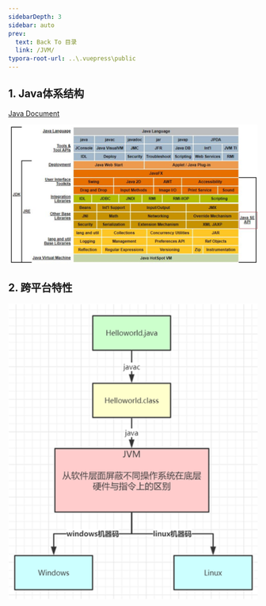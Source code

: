 ```yaml
---
sidebarDepth: 3
sidebar: auto
prev:
  text: Back To 目录
  link: /JVM/
typora-root-url: ..\.vuepress\public
---
```


## 1. Java体系结构

[Java Document](https://docs.oracle.com/javase/8/docs/)

<img src="/images/jvm/image-20210325204223872.png" alt="image-20210325204223872"  />

## 2. 跨平台特性

<img src="/images/jvm/image-20210325204628164.png" alt="image-20210325204628164"  />

